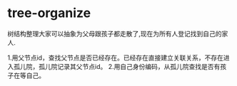 # tree-organize

树结构整理大家可以抽象为父母跟孩子都走散了,现在为所有人登记找到自己的家人.

1.用父节点id，查找父节点是否已经存在。已经存在直接建立关联关系，不存在进入孤儿院，孤儿院记录其父节点id。
2.用自己身份编码，从孤儿院查找是否有孩子在等自己。
